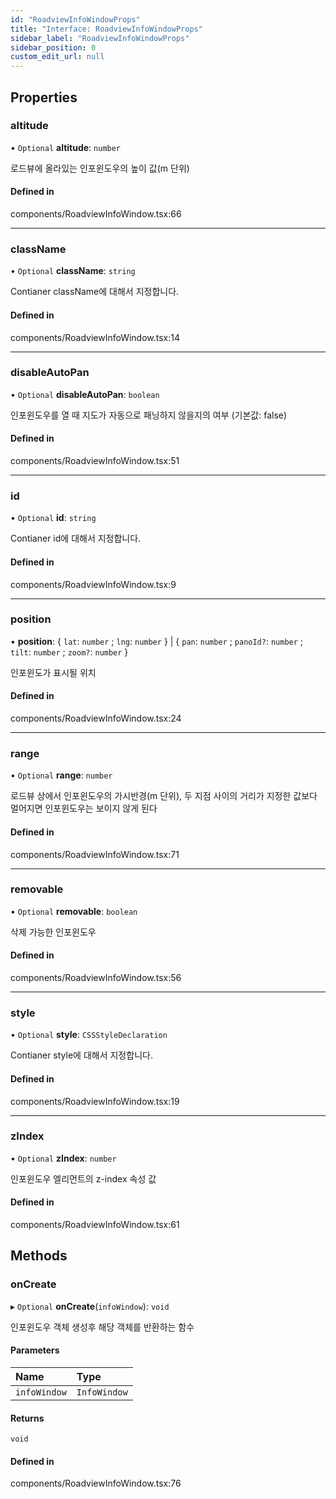 ```yaml
---
id: "RoadviewInfoWindowProps"
title: "Interface: RoadviewInfoWindowProps"
sidebar_label: "RoadviewInfoWindowProps"
sidebar_position: 0
custom_edit_url: null
---
```


## Properties

### altitude

• `Optional` **altitude**: `number`

로드뷰에 올라있는 인포윈도우의 높이 값(m 단위)

#### Defined in

components/RoadviewInfoWindow.tsx:66

___

### className

• `Optional` **className**: `string`

Contianer className에 대해서 지정합니다.

#### Defined in

components/RoadviewInfoWindow.tsx:14

___

### disableAutoPan

• `Optional` **disableAutoPan**: `boolean`

인포윈도우를 열 때 지도가 자동으로 패닝하지 않을지의 여부 (기본값: false)

#### Defined in

components/RoadviewInfoWindow.tsx:51

___

### id

• `Optional` **id**: `string`

Contianer id에 대해서 지정합니다.

#### Defined in

components/RoadviewInfoWindow.tsx:9

___

### position

• **position**: { `lat`: `number` ; `lng`: `number`  } \| { `pan`: `number` ; `panoId?`: `number` ; `tilt`: `number` ; `zoom?`: `number`  }

인포윈도가 표시될 위치

#### Defined in

components/RoadviewInfoWindow.tsx:24

___

### range

• `Optional` **range**: `number`

로드뷰 상에서 인포윈도우의 가시반경(m 단위), 두 지점 사이의 거리가 지정한 값보다 멀어지면 인포윈도우는 보이지 않게 된다

#### Defined in

components/RoadviewInfoWindow.tsx:71

___

### removable

• `Optional` **removable**: `boolean`

삭제 가능한 인포윈도우

#### Defined in

components/RoadviewInfoWindow.tsx:56

___

### style

• `Optional` **style**: `CSSStyleDeclaration`

Contianer style에 대해서 지정합니다.

#### Defined in

components/RoadviewInfoWindow.tsx:19

___

### zIndex

• `Optional` **zIndex**: `number`

인포윈도우 엘리먼트의 z-index 속성 값

#### Defined in

components/RoadviewInfoWindow.tsx:61

## Methods

### onCreate

▸ `Optional` **onCreate**(`infoWindow`): `void`

인포윈도우 객체 생성후 해당 객체를 반환하는 함수

#### Parameters

| Name | Type |
| :------ | :------ |
| `infoWindow` | `InfoWindow` |

#### Returns

`void`

#### Defined in

components/RoadviewInfoWindow.tsx:76
